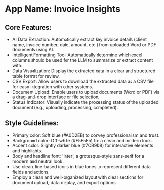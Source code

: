# **App Name**: Invoice Insights

## Core Features:

- AI Data Extraction: Automatically extract key invoice details (client name, invoice number, date, amount, etc.) from uploaded Word or PDF documents using AI.
- Intelligent Formatting Tool: Automatically determine which excel columns should be used for the LLM to summarize or extract content with.
- Data Visualization: Display the extracted data in a clear and structured table format for review.
- CSV Export: Allow users to download the extracted data as a CSV file for easy integration with other systems.
- Document Upload: Enable users to upload documents (Word or PDF) via a drag-and-drop interface or file selection.
- Status Indicator: Visually indicate the processing status of the uploaded document (e.g., uploading, processing, completed).

## Style Guidelines:

- Primary color: Soft blue (#A0D2EB) to convey professionalism and trust. 
- Background color: Off-white (#F5F5F5) for a clean and modern look.
- Accent color: Slightly darker blue (#7CB9D8) for interactive elements and highlights.
- Body and headline font: 'Inter', a grotesque-style sans-serif for a modern and neutral look.
- Use clean, line-based icons in blue tones to represent different data fields and actions.
- Employ a clean and well-organized layout with clear sections for document upload, data display, and export options.